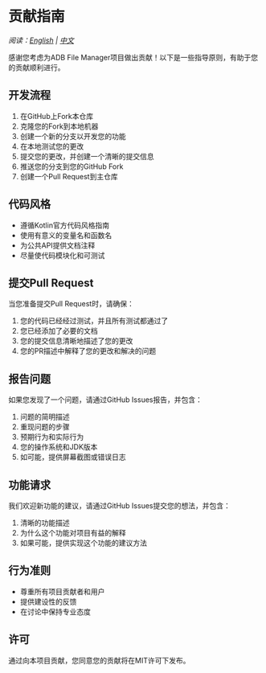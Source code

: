 # 贡献指南

*阅读：[English](CONTRIBUTING.md) | [中文](CONTRIBUTING_zh.md)*

感谢您考虑为ADB File Manager项目做出贡献！以下是一些指导原则，有助于您的贡献顺利进行。

## 开发流程

1. 在GitHub上Fork本仓库
2. 克隆您的Fork到本地机器
3. 创建一个新的分支以开发您的功能
4. 在本地测试您的更改
5. 提交您的更改，并创建一个清晰的提交信息
6. 推送您的分支到您的GitHub Fork
7. 创建一个Pull Request到主仓库

## 代码风格

- 遵循Kotlin官方代码风格指南
- 使用有意义的变量名和函数名
- 为公共API提供文档注释
- 尽量使代码模块化和可测试

## 提交Pull Request

当您准备提交Pull Request时，请确保：

1. 您的代码已经经过测试，并且所有测试都通过了
2. 您已经添加了必要的文档
3. 您的提交信息清晰地描述了您的更改
4. 您的PR描述中解释了您的更改和解决的问题

## 报告问题

如果您发现了一个问题，请通过GitHub Issues报告，并包含：

1. 问题的简明描述
2. 重现问题的步骤
3. 预期行为和实际行为
4. 您的操作系统和JDK版本
5. 如可能，提供屏幕截图或错误日志

## 功能请求

我们欢迎新功能的建议，请通过GitHub Issues提交您的想法，并包含：

1. 清晰的功能描述
2. 为什么这个功能对项目有益的解释
3. 如果可能，提供实现这个功能的建议方法

## 行为准则

- 尊重所有项目贡献者和用户
- 提供建设性的反馈
- 在讨论中保持专业态度

## 许可

通过向本项目贡献，您同意您的贡献将在MIT许可下发布。 
